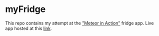 # myFridge

This repo contains my attempt at the ["Meteor in Action"](http://www.meteorinaction.com/) fridge app. Live app hosted at this [link](http://tpgmartin-myfridge.meteor.com/).
